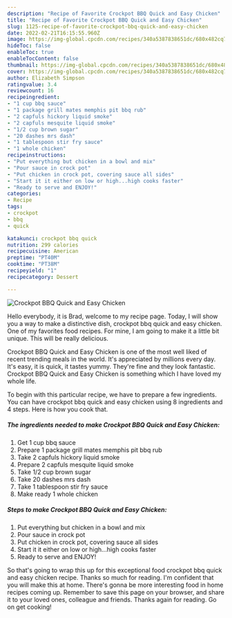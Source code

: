 ```yaml
---
description: "Recipe of Favorite Crockpot BBQ Quick and Easy Chicken"
title: "Recipe of Favorite Crockpot BBQ Quick and Easy Chicken"
slug: 1125-recipe-of-favorite-crockpot-bbq-quick-and-easy-chicken
date: 2022-02-21T16:15:55.960Z
image: https://img-global.cpcdn.com/recipes/340a5387838651dc/680x482cq70/crockpot-bbq-quick-and-easy-chicken-recipe-main-photo.jpg
hideToc: false
enableToc: true
enableTocContent: false
thumbnail: https://img-global.cpcdn.com/recipes/340a5387838651dc/680x482cq70/crockpot-bbq-quick-and-easy-chicken-recipe-main-photo.jpg
cover: https://img-global.cpcdn.com/recipes/340a5387838651dc/680x482cq70/crockpot-bbq-quick-and-easy-chicken-recipe-main-photo.jpg
author: Elizabeth Simpson
ratingvalue: 3.4
reviewcount: 16
recipeingredient:
- "1 cup bbq sauce"
- "1 package grill mates memphis pit bbq rub"
- "2 capfuls hickory liquid smoke"
- "2 capfuls mesquite liquid smoke"
- "1/2 cup brown sugar"
- "20 dashes mrs dash"
- "1 tablespoon stir fry sauce"
- "1 whole chicken"
recipeinstructions:
- "Put everything but chicken in a bowl and mix"
- "Pour sauce in crock pot"
- "Put chicken in crock pot, covering sauce all sides"
- "Start it it either on low or high...high cooks faster"
- "Ready to serve and ENJOY!"
categories:
- Recipe
tags:
- crockpot
- bbq
- quick

katakunci: crockpot bbq quick 
nutrition: 299 calories
recipecuisine: American
preptime: "PT40M"
cooktime: "PT38M"
recipeyield: "1"
recipecategory: Dessert

---
```



![Crockpot BBQ Quick and Easy Chicken](https://img-global.cpcdn.com/recipes/340a5387838651dc/680x482cq70/crockpot-bbq-quick-and-easy-chicken-recipe-main-photo.jpg)

Hello everybody, it is Brad, welcome to my recipe page. Today, I will show you a way to make a distinctive dish, crockpot bbq quick and easy chicken. One of my favorites food recipes. For mine, I am going to make it a little bit unique. This will be really delicious.

Crockpot BBQ Quick and Easy Chicken is one of the most well liked of recent trending meals in the world. It's appreciated by millions every day. It's easy, it is quick, it tastes yummy. They're fine and they look fantastic. Crockpot BBQ Quick and Easy Chicken is something which I have loved my whole life.




To begin with this particular recipe, we have to prepare a few ingredients. You can have crockpot bbq quick and easy chicken using 8 ingredients and 4 steps. Here is how you cook that.

<!--inarticleads1-->

##### The ingredients needed to make Crockpot BBQ Quick and Easy Chicken:

1. Get 1 cup bbq sauce
1. Prepare 1 package grill mates memphis pit bbq rub
1. Take 2 capfuls hickory liquid smoke
1. Prepare 2 capfuls mesquite liquid smoke
1. Take 1/2 cup brown sugar
1. Take 20 dashes mrs dash
1. Take 1 tablespoon stir fry sauce
1. Make ready 1 whole chicken




<!--inarticleads2-->

##### Steps to make Crockpot BBQ Quick and Easy Chicken:

1. Put everything but chicken in a bowl and mix
1. Pour sauce in crock pot
1. Put chicken in crock pot, covering sauce all sides
1. Start it it either on low or high...high cooks faster
1. Ready to serve and ENJOY!



So that's going to wrap this up for this exceptional food crockpot bbq quick and easy chicken recipe. Thanks so much for reading. I'm confident that you will make this at home. There's gonna be more interesting food in home recipes coming up. Remember to save this page on your browser, and share it to your loved ones, colleague and friends. Thanks again for reading. Go on get cooking!

